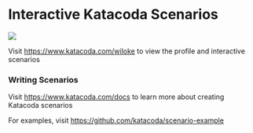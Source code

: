 # Interactive Katacoda Scenarios

[![](http://shields.katacoda.com/katacoda/wiloke/count.svg)](https://www.katacoda.com/wiloke "Get your profile on Katacoda.com")

Visit https://www.katacoda.com/wiloke to view the profile and interactive scenarios

### Writing Scenarios
Visit https://www.katacoda.com/docs to learn more about creating Katacoda scenarios

For examples, visit https://github.com/katacoda/scenario-example
